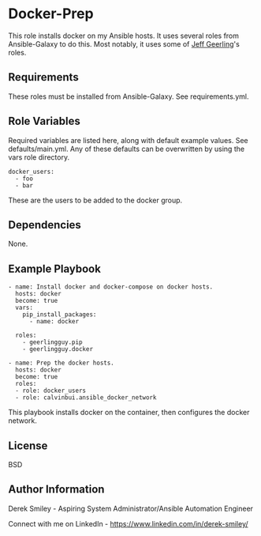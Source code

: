 Docker-Prep
=========

This role installs docker on my Ansible hosts. It uses several roles from Ansible-Galaxy to do this. Most notably, it uses some of [Jeff Geerling](https://github.com/geerlingguy)'s roles.

Requirements
------------

These roles must be installed from Ansible-Galaxy. See requirements.yml.

Role Variables
--------------

Required variables are listed here, along with default example values. See defaults/main.yml. Any of these defaults can be overwritten by using the vars role directory. 

    docker_users:
      - foo
      - bar

These are the users to be added to the docker group.

Dependencies
------------

None.

Example Playbook
----------------

    - name: Install docker and docker-compose on docker hosts.
      hosts: docker
      become: true
      vars:
        pip_install_packages:
          - name: docker
    
      roles:
        - geerlingguy.pip
        - geerlingguy.docker
    
    - name: Prep the docker hosts.
      hosts: docker
      become: true
      roles:
      - role: docker_users
      - role: calvinbui.ansible_docker_network

This playbook installs docker on the container, then configures the docker network. 

License
-------

BSD

Author Information
------------------

Derek Smiley - Aspiring System Administrator/Ansible Automation Engineer

Connect with me on LinkedIn - https://www.linkedin.com/in/derek-smiley/